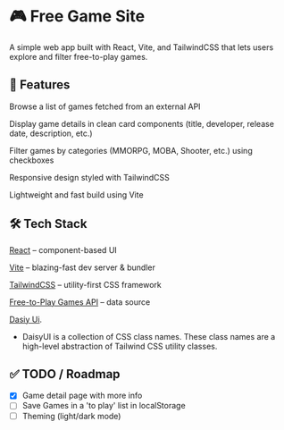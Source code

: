 # 🎮 Free Game Site

A simple web app built with React, Vite, and TailwindCSS that lets users explore and filter free-to-play games.

## 🚀 Features

Browse a list of games fetched from an external API

Display game details in clean card components (title, developer, release date, description, etc.)

Filter games by categories (MMORPG, MOBA, Shooter, etc.) using checkboxes

Responsive design styled with TailwindCSS

Lightweight and fast build using Vite

## 🛠️ Tech Stack

[React](https://react.dev/)
 – component-based UI

[Vite](https://vitejs.dev/)
 – blazing-fast dev server & bundler

[TailwindCSS](https://tailwindcss.com/)
 – utility-first CSS framework

[Free-to-Play Games API](https://www.freetogame.com/api-doc)
 – data source

 [Dasiy Ui](https://daisyui.com).
 - DaisyUI is a collection of CSS class names. These class names are a high-level abstraction of Tailwind CSS utility classes.

 ## ✅ TODO / Roadmap

- [X] Game detail page with more info
- [ ] Save Games in a 'to play' list in localStorage
- [ ] Theming (light/dark mode)
